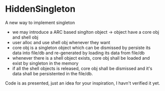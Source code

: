 HiddenSingleton
===============

A new way to implement singleton

- we may introduce a ARC based singlton object -> object have a core obj and shell obj
- user alloc and use shell obj whenever they want
- core obj is a singleton object which can be dismissed by persiste its data into file/db and re-generated by loading its data from file/db
- whenever there is a shell object exists, core obj shall be loaded and exist by singleton in the memory
- if all the shell objects is released, core obj shall be dismissed and it's data shall be persistented in the file/db.

Code is as presented, just an idea for your inspiration, I havn't verified it yet.
